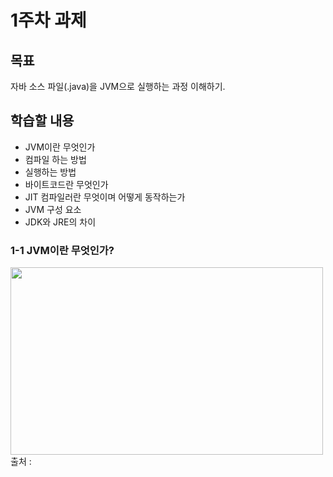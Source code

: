 
# 1주차 과제

## 목표
자바 소스 파일(.java)을 JVM으로 실행하는 과정 이해하기.
## 학습할 내용
- JVM이란 무엇인가
- 컴파일 하는 방법
- 실행하는 방법
- 바이트코드란 무엇인가
- JIT 컴파일러란 무엇이며 어떻게 동작하는가
- JVM 구성 요소
- JDK와 JRE의 차이
### 1-1 JVM이란 무엇인가?
<img src="http://www.tcpschool.com/lectures/img_java_jvm.png" width="500" height="300"> 
출처 : <http://www.tcpschool.com/java/java_intro_programming>

